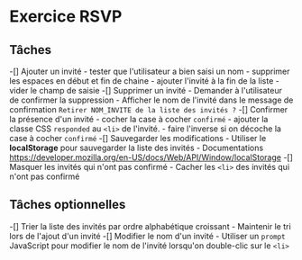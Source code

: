 # Exercice RSVP

## Tâches

-[] Ajouter un invité
    - tester que l'utilisateur a bien saisi un nom
    - supprimer les espaces en début et fin de chaine
    - ajouter l'invité à la fin de la liste
    - vider le champ de saisie
-[] Supprimer un invité
    - Demander à l'utilisateur de confirmer la suppression
    - Afficher le nom de l'invité dans le message de confirmation
      `Retirer NOM_INVITE de la liste des invités ?`
-[] Confirmer la présence d'un invité
    - cocher la case à cocher `confirmé`
    - ajouter la classe CSS `responded` au `<li>` de l'invité.
    - faire l'inverse si on décoche la case à cocher `confirmé`
-[] Sauvegarder les modifications
    - Utiliser le **localStorage** pour sauvegarder la liste des invités
    - Documentations https://developer.mozilla.org/en-US/docs/Web/API/Window/localStorage
-[] Masquer les invités qui n'ont pas confirmé 
    - Cacher les `<li>` des invités qui n'ont pas confirmé

## Tâches optionnelles
-[] Trier la liste des invités par ordre alphabétique croissant
    - Maintenir le tri lors de l'ajout d'un invité
-[] Modifier le nom d'un invité
    - Utiliser un `prompt` JavaScript pour modifier le nom de l'invité lorsqu'on double-clic sur le `<li>`


